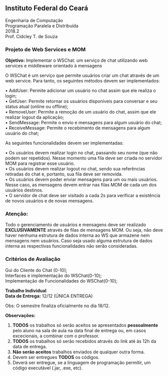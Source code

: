 ## Instituto Federal do Ceará  
Engenharia de Computação  
Programação Paralela e Distribuída  
2018.2  
Prof. Cidcley T. de Souza  

### Projeto de Web Services e MOM  

**Objetivo:** Implementar o WSChat: um serviço de chat utilizando web services e middleware orientado à mensagens

O WSChat é um serviço que permite usuários criar um chat através de um web service. Para tanto, os seguintes métodos devem ser implementados:  

• AddUser: Permite adicionar um usuário no chat assim que ele realiza o login;  
• GetUser: Permite retornar os usuários disponíveis para conversar e seu status atual (online ou offline);  
• RemoveUser: Permite a remoção de um usuário do chat, assim que ele realizar logout da aplicação;  
• SendMessage: Permite o envio e mensagens para algum usuário do chat;  
• ReceiveMessage: Permite o recebimento de mensagens para algum usuário do chat;  

As seguintes funcionalidades devem ser implementadas:  

• Os usuários devem realizar login no chat, passando seu nome (que não podem ser repetidos). Nesse momento uma fila deve ser criada no servidor MOM para
registrar esse usuário.  
• Os usuários devem realizar logout no chat, sendo sua referências retiradas do chat e, portanto, sua fila deve ser removida.  
• Os usuários devem poder enviar mensagens para um ou mais usuários. Nesse caso, as mensagens devem entrar nas filas MOM de cada um dos usuários
destinos.  
• O servidor de chat deve ser visitado a cada 2s para verificar a existência de novos usuários e de novas mensagens.  

### Atenção:

Todo o gerenciamento de usuários e mensagens deve ser realizado
**EXCLUSIVAMENTE** através de filas de mensagens MOM. Ou seja, não deve haver
nenhuma estrutura de dados interna ao WS que armazene nem mensagens nem
usuários. Caso seja usado alguma estrutura de dados interna as respectivas
funcionalidades não serão consideradas.  

### Critérios de Avaliação

Gui do Cliente do Chat (0-10);  
Interfaces e implementação do WSChat(0-10);  
Implementação de Funcionalidades do WSChat(0-10);  

**Trabalho Individual**  
**Data de Entrega:** 12/12 (ÚNICA ENTREGA)  

Obs: O semestre finaliza oficialmente no dia 18/12.  

**Observações:**  
1. **TODOS** os trabalhos só serão aceitos se apresentados **pessoalmente** pelo
aluno na sala de aula na data final de entrega ou, em casos excecionais, a
combinar com o professor.  
2. **TODOS** os trabalhos só serão recebidos através do link até às 12h da data de
entrega.  
3. **Não serão aceitos** trabalhos enviados de qualquer outra forma.  
4. Devem ser entregues **TODOS** os códigos.  
5. Deverá ser entregue, se a linguagem de programação permitir, um código
executável (.jar, .exe, etc).  
